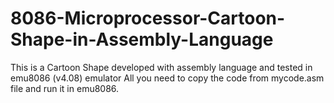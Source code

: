 # 8086-Microprocessor-Cartoon-Shape-in-Assembly-Language
This is a Cartoon Shape developed with assembly language and tested in emu8086 (v4.08) emulator  All you need to copy the code from mycode.asm file and run it in emu8086.
